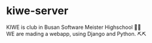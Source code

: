 # kiwe-server
KIWE is club in Busan Software Meister Highschool 🥝🥝    
WE are mading a webapp, using Django and Python. ⛏⛏
